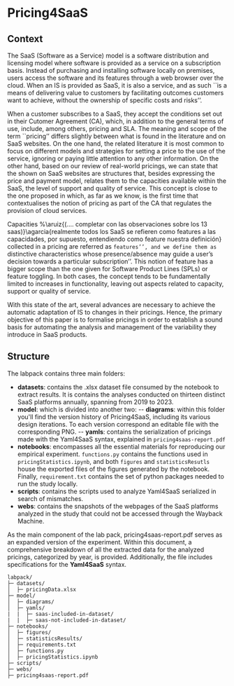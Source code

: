 # Pricing4SaaS

## Context

The SaaS (Software as a Service) model is a software distribution and licensing model where software is provided as a service on a subscription basis. Instead of purchasing and installing software locally on premises, users access the software and its features through a web browser over the cloud. When an IS is provided as SaaS, it is also a service, and as such ``is a means of delivering value to customers by facilitating outcomes customers want to achieve, without the ownership of specific costs and risks’’.

When a customer subscribes to a SaaS, they accept the conditions set out in their Cutomer Agreement (CA), which, in addition to the general terms of use, include, among others, pricing and SLA. The meaning and scope of the term ``pricing’’ differs slightly between what is found in the literature and on SaaS websites. On the one hand, the related literature it is most common to focus on different models and strategies for setting a price to the use of the service, ignoring or paying little attention to any other information. On the other hand, based on our review of real-world pricings, we can state that the shown on SaaS websites are structures that, besides expressing the price and payment model, relates them to the capacities available within the SaaS, the level of support and quality of service. This concept is close to the one proposed in which, as far as we know, is the first time that contextualises the notion of pricing as part of the CA that regulates the provision of cloud services.

Capacities 
%\aruiz{(…. completar con las observaciones sobre los 13 saas)}\agarcia{realmente todos los SaaS se refieren como features a las capacidades, por supuesto, entendiendo como feature nuestra definición} 
collected in a pricing are referred as ``features’’, and we define them as ``distinctive characteristics whose presence/absence may guide a user’s decision towards a particular subscription’’. This notion of feature has a bigger scope than the one given for Software Product Lines (SPLs) or feature toggling. In both cases, the concept tends to be fundamentally limited to increases in functionality, leaving out aspects related to capacity, support or quality of service.

With this state of the art, several advances are necessary to achieve the automatic adaptation of IS to changes in their pricings. Hence, the primary objective of this paper is to formalise pricings in order to establish a sound basis for automating the analysis and management of the variability they introduce in SaaS products.

## Structure

The labpack contains three main folders:

- **datasets**: contains the .xlsx dataset file consumed by the notebook to extract results. It is contains the analyses conducted on thirteen distinct SaaS platforms annually, spanning from 2019 to 2023.
- **model**: which is divided into another two:
-- **diagrams**: within this folder you'll find the version history of Pricing4SaaS, including its various design iterations. To each version correspond an editable file with the corresponding PNG.
-- **yamls**: contains the serialization of pricings made with the Yaml4SaaS syntax, explained in `pricing4saas-report.pdf`
- **notebooks**: encompasses all the essential materials for reproducing our empirical experiment. `functions.py` contains the functions used in `pricingStatistics.ipynb`, and both `figures` and `statisticsResutls`  house the exported files of the figures generated by the notebook. Finally, `requirement.txt` contains the set of python packages needed to run the study locally.
- **scripts**: contains the scripts used to analyze Yaml4SaaS serialized in search of mismatches.
- **webs**: contains the snapshots of the webpages of the SaaS platforms analyzed in the study that could not be accessed through the Wayback Machine.

As the main component of the lab pack, pricing4saas-report.pdf serves as an expanded version of the experiment. Within this document, a comprehensive breakdown of all the extracted data for the analyzed pricings, categorized by year, is provided. Additionally, the file includes specifications for the **Yaml4SaaS** syntax.

```
labpack/
├─ datasets/
│  ├─ pricingData.xlsx
├─ model/
│  ├─ diagrams/
│  ├─ yamls/
|  |  ├─ saas-included-in-dataset/
|  |  ├─ saas-not-included-in-dataset/
├─ notebooks/
│  ├─ figures/
│  ├─ statisticsResults/
│  ├─ requirements.txt
│  ├─ functions.py
│  ├─ pricingStatistics.ipynb
├─ scripts/
├─ webs/
├─ pricing4saas-report.pdf
```